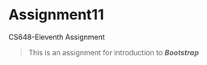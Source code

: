 # Assignment11
 CS648-Eleventh Assignment

 > This is an assignment for introduction to **_Bootstrap_** 
